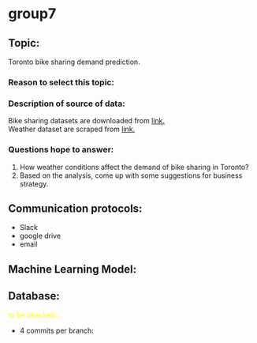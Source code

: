 
# group7  

## Topic:
Toronto bike sharing demand prediction.  
### Reason to select this topic:  


### Description of source of data:  
Bike sharing datasets are downloaded from [link.](https://ckan0.cf.opendata.inter.prod-toronto.ca/tr/dataset/bike-share-toronto-ridership-data)  
Weather dataset are scraped from [link.](https://www.wunderground.com/history/monthly/ca/toronto/CYTZ)  


### Questions hope to answer:  
1. How weather conditions affect the demand of bike sharing in Toronto?  
2. Based on the analysis, come up with some suggestions for business strategy.  


## Communication protocols:  
- Slack
- google drive
- email  
  
 ## Machine Learning Model:  

 ## Database:  


 
<span style="color:yellow">to be checked...</span>   
- 4 commits per branch:  


 



